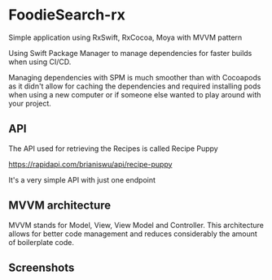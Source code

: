 # FoodieSearch-rx
Simple application using RxSwift, RxCocoa, Moya with MVVM pattern

Using Swift Package Manager to manage dependencies for faster builds when using CI/CD.

Managing dependencies with SPM is much smoother than with Cocoapods as it didn't allow for caching the dependencies and required installing pods when using a new computer or if someone else wanted to play around with your project.

## API
The API used for retrieving the Recipes is called Recipe Puppy

https://rapidapi.com/brianiswu/api/recipe-puppy

It's a very simple API with just one endpoint

## MVVM architecture

MVVM stands for Model, View, View Model and Controller.
This architecture allows for better code management and reduces considerably the amount of boilerplate code.

## Screenshots

